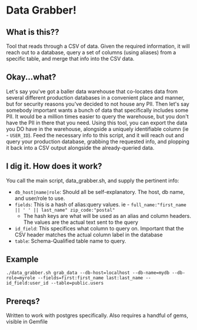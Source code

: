 # Data Grabber!

## What is this??
Tool that reads through a CSV of data.  Given the required information, it will reach out to a database, query a set of columns (using aliases) from a specific table, and merge that info into the CSV data.

## Okay...what?
Let's say you've got a baller data warehouse that co-locates data from several different production databases in a convenient place and manner, but for security reasons you've decided to not house any PII.
Then let's say somebody important wants a bunch of data that specifically includes some PII.  It would be a million times easier to query the warehouse, but you don't have the PII in there that you need.
Using this tool, you can export the data you DO have in the warehouse, alongside a uniquely identifiable column (ie - `USER_ID`).  Feed the necessary info to this script, and it will reach out and query
your production database, grabbing the requested info, and plopping it back into a CSV output alongside the already-queried data.

## I dig it.  How does it work?
You call the main script, data_grabber.sh, and supply the pertinent info:
* `db_host|name|role`: Should all be self-explanatory.  The host, db name, and user/role to use.
* `fields`: This is a hash of alias:query values.  ie - `full_name:"first_name || ' ' || last_name" zip_code:"postal"`
  * The hash keys are what will be used as an alias and column headers.  The values are the actual text sent to the query
* `id_field`: This specifices what column to query on.  Important that the CSV header matches the actual column label in the database
* `table`: Schema-Qualified table name to query.

## Example
`./data_grabber.sh grab_data --db-host=localhost --db-name=mydb --db-role=myrole --fields=first:first_name last:last_name --id_field:user_id --table=public.users`

## Prereqs?
Written to work with postgres specifically.  Also requires a handful of gems, visible in Gemfile
